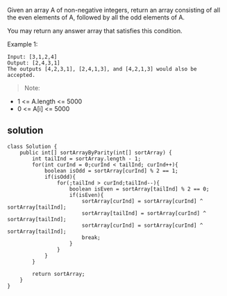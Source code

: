 Given an array A of non-negative integers, return an array consisting of all the even elements of A, followed by all the odd elements of A.

You may return any answer array that satisfies this condition.


Example 1:

```
Input: [3,1,2,4]
Output: [2,4,3,1]
The outputs [4,2,3,1], [2,4,1,3], and [4,2,1,3] would also be accepted.
```

>Note:
+ 1 <= A.length <= 5000
+ 0 <= A[i] <= 5000


## solution

```
class Solution {
    public int[] sortArrayByParity(int[] sortArray) {
        int tailInd = sortArray.length - 1;
        for(int curInd = 0;curInd < tailInd; curInd++){
            boolean isOdd = sortArray[curInd] % 2 == 1;
            if(isOdd){
                for(;tailInd > curInd;tailInd--){
                    boolean isEven = sortArray[tailInd] % 2 == 0;
                    if(isEven){
                        sortArray[curInd] = sortArray[curInd] ^ sortArray[tailInd];
                        sortArray[tailInd] = sortArray[curInd] ^ sortArray[tailInd];
                        sortArray[curInd] = sortArray[curInd] ^ sortArray[tailInd];
                        break;
                    }
                }
            }
        }
        
        return sortArray;
    }
}
```